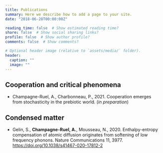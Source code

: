 ```yaml
---
title: Publications
summary: Here we describe how to add a page to your site.
date: "2018-06-28T00:00:00Z"

reading_time: false  # Show estimated reading time?
share: false  # Show social sharing links?
profile: false  # Show author profile?
comments: false  # Show comments?

# Optional header image (relative to `assets/media/` folder).
header:
  caption: ""
  image: ""
---
```


## Cooperation and critical phenomena

- Champagne-Ruel, A., Charbonneau, P., 2021. Cooperation emerges from stochasticity in the prebiotic world. (*in preparation*)

## Condensed matter

- Gelin, S., **Champagne-Ruel, A.**, Mousseau, N., 2020. Enthalpy-entropy compensation of atomic diffusion originates from softening of low frequency phonons. Nature Communications 11, 3977. https://doi.org/10.1038/s41467-020-17812-2